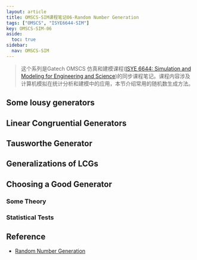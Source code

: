 ```yaml
---
layout: article
title: OMSCS-SIM课程笔记06-Random Number Generation
tags: ["OMSCS", "ISYE6644-SIM"]
key: OMSCS-SIM-06
aside:
  toc: true
sidebar:
  nav: OMSCS-SIM
---
```


> 这个系列是Gatech OMSCS 仿真和建模课程([ISYE 6644: Simulation and Modeling for Engineering and Science](https://omscs.gatech.edu/isye-6644-simulation-and-modeling-engineering-and-science))的同步课程笔记。课程内容涉及计算机模拟在统计分析和建模中的应用，本节介绍常用的随机数生成方法。
<!--more-->

## Some lousy generators

## Linear Congruential Generators

## Tausworthe Generator

## Generalizations of LCGs

## Choosing a Good Generator

### Some Theory

### Statistical Tests

## Reference

- [Random Number Generation](https://www2.isye.gatech.edu/~sman/courses/6644/Module06-RandomNumberGenerationSlides-200322.pdf)
